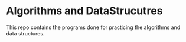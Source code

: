 # Algorithms and DataStrucutres
This repo contains the programs done for practicing the algorithms and data structures.
